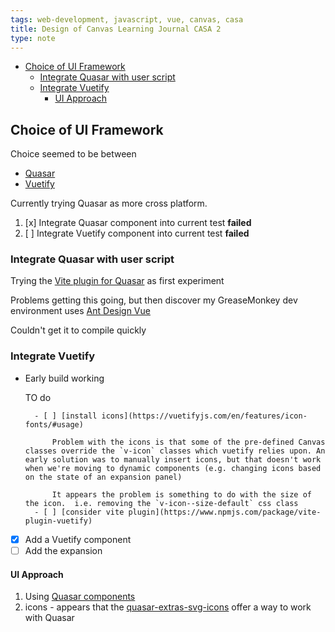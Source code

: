 ```yaml
---
tags: web-development, javascript, vue, canvas, casa
title: Design of Canvas Learning Journal CASA 2
type: note
---
```

- [Choice of UI Framework](#choice-of-ui-framework)
  - [Integrate Quasar with user script](#integrate-quasar-with-user-script)
  - [Integrate Vuetify](#integrate-vuetify)
    - [UI Approach](#ui-approach)

## Choice of UI Framework

Choice seemed to be between 

- [Quasar](https://quasar.dev/)
- [Vuetify](https://vuetifyjs.com/en/)

Currently trying Quasar as more cross platform.

1. [x] Integrate Quasar component into current test **failed**
1. [ ] Integrate Vuetify component into current test **failed**

### Integrate Quasar with user script

Trying the [Vite plugin for Quasar](https://quasar.dev/start/vite-plugin) as first experiment

Problems getting this going, but then discover my GreaseMonkey dev environment uses [Ant Design Vue](https://antdv.com/docs/vue/introduce)

Couldn't get it to compile quickly

### Integrate Vuetify

- Early build working

    TO do 

        - [ ] [install icons](https://vuetifyjs.com/en/features/icon-fonts/#usage)

            Problem with the icons is that some of the pre-defined Canvas classes override the `v-icon` classes which vuetify relies upon. An early solution was to manually insert icons, but that doesn't work when we're moving to dynamic components (e.g. changing icons based on the state of an expansion panel)

            It appears the problem is something to do with the size of the icon.  i.e. removing the `v-icon--size-default` css class 
        - [ ] [consider vite plugin](https://www.npmjs.com/package/vite-plugin-vuetify)
- [X] Add a Vuetify component
- [ ] Add the expansion

#### UI Approach

1. Using [Quasar components](https://quasar.dev/vue-components)
2. icons - appears that the [quasar-extras-svg-icons](https://quasar-extras-svg-icons.netlify.app/all-about-quasar-extras-svg-icons/icon-finder) offer a way to work with Quasar